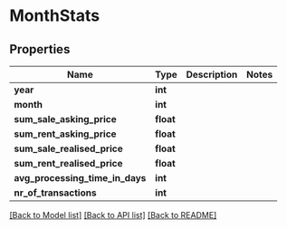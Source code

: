 # MonthStats

## Properties
Name | Type | Description | Notes
------------ | ------------- | ------------- | -------------
**year** | **int** |  | 
**month** | **int** |  | 
**sum_sale_asking_price** | **float** |  | 
**sum_rent_asking_price** | **float** |  | 
**sum_sale_realised_price** | **float** |  | 
**sum_rent_realised_price** | **float** |  | 
**avg_processing_time_in_days** | **int** |  | 
**nr_of_transactions** | **int** |  | 

[[Back to Model list]](../README.md#documentation-for-models) [[Back to API list]](../README.md#documentation-for-api-endpoints) [[Back to README]](../README.md)


